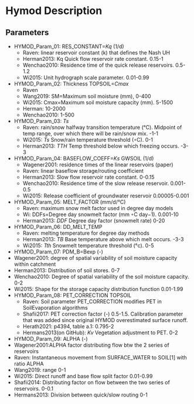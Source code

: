 # Hymod Description
## Parameters
- HYMOD_Param_01: RES_CONSTANT=_Kq_ (1/d)
  - Raven: linear reservoir constant (k) that defines the Nash UH
  - Herman2013: Kq Quick flow reservoir rate constant. 0.15-1
  - Wenchao2010: Residence time of the quick release reservoirs. 0.5-1.2
  - Wi2015: Unit hydrograph scale parameter. 0.01-0.99
- HYMOD_Param_02: Thickness TOPSOIL=_Cmax_
  - Raven
  - Wang2019: SM=Maximum soil moisture (mm), 0-400
  - Wi2015: Cmax=Maximum soil moisture capacity (mm). 5-1500
  - Herman: 10-2000
  - Wenchao2010: 1-500
- HYMOD_Param_03: _Ts_
  - Raven: rain/snow halfway transition temperature (°C). Midpoint of temp range, over which there will be rain/snow mix. -1-1
  - Wi2015: _Ts_ Snow/rain temperature threshold (◦C). 0-1
  - Herman2013: _TTH_ Temp threshold below which freezing occurs. -3-3
- HYMOD_Param_04: BASEFLOW_COEFF=_Ks_ GWSOIL (1/d)
  - Wagener2001: residence times of the linear reservoirs (paper)
  - Raven: linear baseflow storage/routing coefficient
  - Herman2013: Slow flow reservoir rate constant. 0-0.15
  - Wenchao2010: Residence time of the slow release reservoir. 0.001-0.5
  - Wi2015: Release coefficient of groundwater reservoir 0.00005-0.001
- HYMOD_Param_05: MELT_FACTOR (mm/d/°C)
  - Raven: maximum snow melt factor used in degree day models
  - Wi: DDFs=Degree day snowmelt factor (mm ◦C day−1). 0.001-10
  - Herman2013: _DDF_ Degree day factor (snowmelt rate) 0-20
- HYMOD_Param_06: DD_MELT_TEMP
  - Raven: melting temperature for degree day methods
  - Herman2013: _TB_ Base temperature above which melt occurs. -3-3
  - Wi2015: _Tth_ Snowmelt temperature threshold (°c). 0-5
- HYMOD_Param_07: PDM_B=Bexp (-)
 - Wagener2001: degree of spatial variability of soil moisture capacity within catchment
 - Herman2013: Distribution of soil stores. 0-7
 - Wenchao2010: Degree of spatial variability of the soil moisture capacity. 0-2
 - Wi2015: Shape for the storage capacity distribution function 0.01-1.99
- HYMOD_Param_08: PET_CORRECTION TOPSOIL
  - Raven: Soil parameter PET_CORRECTION modifies PET in SoilEvaporation algorithms
  - Shafii2017: PET correction factor (-) 0.5-1.5. Calibration parameter that was added since original HYMOD overestimated surface runoff.
  - Herath2021: p4394, table a.1: 0.795-2
  - Hermans2013(on GitHub): _Kv_ Vegetation adjustment to PET. 0-2
- HYMOD_Param_09: ALPHA (-)
 - Wagener2001:ALPHA factor distributing flow btw the 2 series of reservoirs
 - Raven: Instantaneous movement from SURFACE_WATER to SOIL[1] with ratio ALPHA
 - Wang2019: range 0-1
 - Wi2015: Direct runoff and base flow split factor 0.01-0.99
 - Shafii2014: Distributing factor on flow between the two series of reservoirs. 0-0.1
 - Hermans2013: Division between quick/slow routing 0-1
